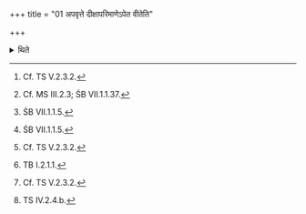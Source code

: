 +++
title = "01 अपवृत्ते दीक्षापरिमाणेऽपेत वीतेति"

+++

<details><summary>थिते</summary>

1. After the Dīkṣā-period is over, after having dug up (by means of the wooden sword) the place of the Gārhapatya-fire altar-building[^1] of the size of one fathom[^2] either four-cornerd or circular in shape with apeta vīta...;[^3] then having wiped the place with a yellowish Palāśa-branch[^5] or Śami-branch, (then) having thrown the branch either to the east or to the north,[^5] having sprinkled water[^6] thereon with śaṁ no devīḥ...[^7] (the Adhvaryu) scatters[^8] sand with agner bhasmāsi...[^9] (on that place).   

[^1]: Cf. TS V.2.3.2.  

[^2]: Cf. MS III.2.3; ŚB VII.1.1.37.  

[^3] TS IV.2.4.a.   

[^4]: Cp. ŚB VII.1.1-1.   

[^5]: ŚB VII.1.1.5. 

[^6]: Cf. TS V.2.3.2.  

[^7]: TB I.2.1.1.   

[^8]: Cf. TS V.2.3.2.   

[^9]: TS IV.2.4.b.  

</details>
